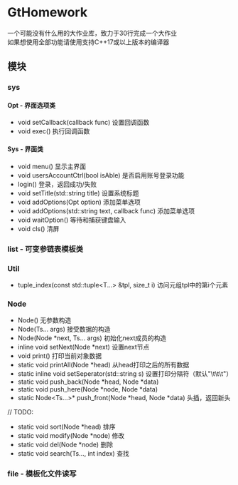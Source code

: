 # GtHomework

一个可能没有什么用的大作业库，致力于30行完成一个大作业   
如果想使用全部功能请使用支持C++17或以上版本的编译器

## 模块

### sys
#### Opt - 界面选项类
+ void setCallback(callback func) 设置回调函数
+ void exec() 执行回调函数
#### Sys - 界面类
+ void menu() 显示主界面
+ void usersAccountCtrl(bool isAble) 是否启用账号登录功能
+ login() 登录，返回成功/失败
+ void setTitle(std::string title) 设置系统标题
+ void addOptions(Opt option) 添加菜单选项
+ void addOptions(std::string text, callback func) 添加菜单选项
+ void waitOption() 等待和捕获键盘输入
+ void cls() 清屏
### list - 可变参链表模板类
### Util
+ tuple_index(const std::tuple<T...> &tpl, size_t i) 访问元组tpl中的第i个元素
### Node
+ Node() 无参数构造
+ Node(Ts... args) 接受数据的构造
+ Node(Node *next, Ts... args) 初始化next成员的构造
+ inline void setNext(Node *next) 设置next节点
+ void print() 打印当前对象数据
+ static void printAll(Node *head) 从head打印之后的所有数据
+ static inline void setSeperator(std::string s) 设置打印分隔符（默认"\t\t\t"）
+ static void push_back(Node *head, Node *data) 
+ static void push_here(Node *node, Node *data) 
+ static Node<Ts...>* push_front(Node *head, Node *data) 头插，返回新头

// TODO:

+ static void sort(Node *head) 排序
+ static void modify(Node *node) 修改
+ static void del(Node *node) 删除
+ static void search(Ts..., int index) 查找


### file - 模板化文件读写
